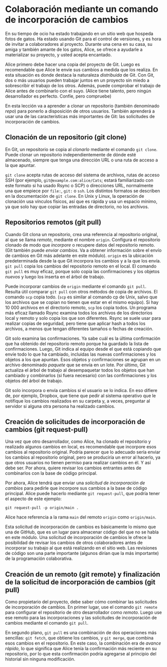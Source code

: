 # Colaboración mediante un comando de incorporación de cambios

En su tiempo de ocio ha estado trabajando en un sitio web que hospeda fotos de gatos. Ha estado usando Git para el control de versiones, y es hora de invitar a colaboradores al proyecto. Durante una cena en su casa, su amiga y también amante de los gatos, Alice, se ofrece a ayudarle a materializar su proyecto, y usted acepta encantado.

Alice primero debe hacer una copia del proyecto de Git. Luego es recomendable que Alice le envíe sus cambios a medida que los realiza. En esta situación es donde destaca la naturaleza _distribuida_ de Git. Con Git, dos o más usuarios pueden trabajar juntos en un proyecto sin miedo a sobrescribir el trabajo de los otros. Además, puede comprobar el trabajo de Alice antes de combinarlo con el suyo. (Alice tiene talento, pero ningún desarrollador es perfecto. Confíe, pero compruebe)

En esta lección va a aprender a clonar un repositorio (también denominado _repo_) para ponerlo a disposición de otros usuarios. También aprenderá a usar una de las características más importantes de Git: las solicitudes de incorporación de cambios.

## Clonación de un repositorio (git clone)

En Git, un repositorio se copia al _clonarlo_ mediante el comando `git clone`. Puede clonar un repositorio independientemente de dónde esté almacenado, siempre que tenga una dirección URL o una ruta de acceso a la que apuntar.

`git clone` acepta rutas de acceso del sistema de archivos, rutas de acceso SSH (por ejemplo, `git@example.com:alice/Cats`; estará familiarizado con este formato si ha usado Rsync o SCP) o direcciones URL, normalmente una que empiece por `file:`, `git:` o `ssh`. Los distintos formatos se describen en la documentación de `git clone`. En Unix y Linux, la operación de clonación usa vínculos físicos, así que es rápida y usa un espacio mínimo, ya que solo hay que copiar las entradas de directorio, no los archivos.

## Repositorios remotos (git pull)

Cuando Git clona un repositorio, crea una referencia al repositorio original, al que se llama _remoto_, mediante el nombre `origin`. Configura el repositorio clonado de modo que _incorpore_ o recupere datos del repositorio remoto. (Git también puede _enviar cambios_. Va a obtener información sobre el envío de cambios en Git más adelante en este módulo). `origin` es la ubicación predeterminada desde la que Git incorpora los cambios y a la que los envía. `git pull` copia los cambios del repositorio remoto en el local. El comando `git pull` es muy eficaz, porque solo copia las confirmaciones y los objetos _nuevos_ y luego los inserta en el árbol de trabajo.

Puede incorporar cambios de `origin` mediante el comando `git pull`. Resulta útil comparar `git pull` con otros métodos de copia de archivos. El comando `scp` copia todo. (`scp` es similar al comando cp de Unix, salvo que los archivos que se copian no tienen que estar en el mismo equipo). Si hay 10 000 archivos en el directorio remoto, `scp` los copia todos. Un programa más eficaz llamado Rsync examina todos los archivos de los directorios local y remoto y solo copia los que son diferentes. Rsync se suele usar para realizar copias de seguridad, pero tiene que aplicar hash a todos los archivos, a menos que tengan diferentes tamaños o fechas de creación.

Git solo examina las confirmaciones. Ya sabe cuál es la última confirmación que ha obtenido del repositorio remoto porque ha guardado la lista de confirmaciones. Luego, Git indica al equipo desde el que está copiando que envíe todo lo que ha cambiado, incluidas las nuevas confirmaciones y los objetos a los que apuntan. Esos objetos y confirmaciones se agrupan en un archivo denominado _paquete_ que se envía en un lote. Por último, Git actualiza el árbol de trabajo al desempaquetar todos los objetos que han cambiado y combinarlos (si fuera necesario) con las confirmaciones y los objetos del árbol de trabajo.

Git solo incorpora o envía cambios si el usuario se lo indica. En eso difiere de, por ejemplo, Dropbox, que tiene que pedir al sistema operativo que le notifique los cambios realizados en su carpeta y, a veces, preguntar al servidor si alguna otra persona ha realizado cambios.

## Creación de solicitudes de incorporación de cambios (git request-pull)

Una vez que otro desarrollador, como Alice, ha clonado el repositorio y realizado algunos cambios en local, es recomendable que incorpore esos cambios al repositorio original. Podría parecer que lo adecuado sería enviar los cambios al repositorio original, pero se produciría un error al hacerlo, ya que otros usuarios no tienen permiso para realizar cambios en él. Y así debe ser. Por ahora, quiere revisar los cambios entrantes antes de combinarlos con la base de código principal.

Por ahora, Alice tendrá que enviar una _solicitud de incorporación de cambios_ para pedirle que incorpore sus cambios a la base de código principal. Alice puede hacerlo mediante `git request-pull`, que podría tener el aspecto de este ejemplo:

    git request-pull -p origin/main .

Alice hace referencia a la rama `main` del remoto `origin` como `origin/main`.

Esta solicitud de incorporación de cambios es básicamente lo mismo que una de GitHub, que es un lugar para almacenar código del que no se habla en este módulo. Una solicitud de incorporación de cambios le ofrece la posibilidad de revisar los cambios de otros colaboradores antes de incorporar su trabajo al que está realizando en el sitio web. Las revisiones de código son una parte importante (algunos dirían que la más importante) de la programación colaborativa.

## Creación de un remoto (git remote) y finalización de la solicitud de incorporación de cambios (git pull)

Como propietario del proyecto, debe saber cómo combinar las solicitudes de incorporación de cambios. En primer lugar, use el comando `git remote` para configurar el repositorio de otro desarrollador como _remoto_. Luego use ese remoto para las incorporaciones y las solicitudes de incorporación de cambios mediante el comando `git pull`.

En segundo plano, `git pull` es una combinación de dos operaciones más sencillas: `git fetch`, que obtiene los cambios, y `git merge`, que combina esos cambios en el repositorio. En este caso, la combinación era de _avance rápido_, lo que significa que Alice tenía la confirmación más reciente en su repositorio, por lo que esta confirmación podría agregarse al principio del historial sin ninguna modificación.
